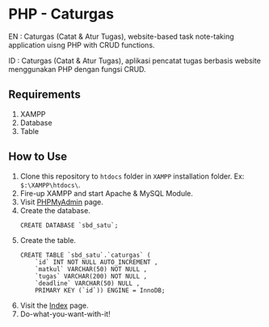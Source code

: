 # PHP - Caturgas
EN : Caturgas (Catat & Atur Tugas), website-based task note-taking application uisng PHP with CRUD functions.

ID : Caturgas (Catat & Atur Tugas), aplikasi pencatat tugas berbasis website menggunakan PHP dengan fungsi CRUD.

## Requirements
1. XAMPP
2. Database
3. Table

## How to Use
1. Clone this repository to `htdocs` folder in `XAMPP` installation folder. Ex: `$:\XAMPP\htdocs\`.
2. Fire-up XAMPP and start Apache & MySQL Module.
3. Visit [PHPMyAdmin](http:/127.0.0.1/phpmyadmin) page.
4. Create the database.
   ```
   CREATE DATABASE `sbd_satu`;
   ```
5. Create the table. 
   ```
   CREATE TABLE `sbd_satu`.`caturgas` ( 
       `id` INT NOT NULL AUTO_INCREMENT , 
       `matkul` VARCHAR(50) NOT NULL , 
       `tugas` VARCHAR(200) NOT NULL , 
       `deadline` VARCHAR(50) NULL , 
       PRIMARY KEY (`id`)) ENGINE = InnoDB; 
   ```
6. Visit the [Index](http:/127.0.0.1/php-caturgas/index.php) page.
7. Do-what-you-want-with-it!